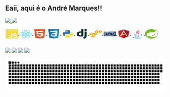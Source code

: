 ## Eaii, aqui é o André Marques!! 
 <div>
  <a href="https://github.com/andre-mqs">
  <img height="180em" src="https://github-readme-stats.vercel.app/api?username=andremrqs&show_icons=true&theme=dark&include_all_commits=true&count_private=true"/>
  <img height="180em" src="https://github-readme-stats.vercel.app/api/top-langs/?username=andremrqs&layout=compact&langs_count=7&theme=dark"/>
</div>
<div style="display: inline_block"><br>
  <img align="center" alt="Rafa-Js" height="30" width="40" src="https://raw.githubusercontent.com/devicons/devicon/master/icons/javascript/javascript-plain.svg">
  <img align="center" alt="Rafa-React" height="30" width="40" src="https://raw.githubusercontent.com/devicons/devicon/master/icons/react/react-original.svg">
  <img align="center" alt="Rafa-HTML" height="30" width="40" src="https://raw.githubusercontent.com/devicons/devicon/master/icons/html5/html5-original.svg">
  <img align="center" alt="Rafa-CSS" height="30" width="40" src="https://raw.githubusercontent.com/devicons/devicon/master/icons/css3/css3-original.svg">
  <img align="center" alt="Rafa-Python" height="30" width="40" src="https://raw.githubusercontent.com/devicons/devicon/master/icons/python/python-original.svg">
  <img align="center" alt="Rafa-Csharp" height="30" width="40" src="https://github.com/devicons/devicon/blob/master/icons/django/django-plain.svg">
  <img align="center" alt="Rafa-Csharp" height="30" width="40" src="https://github.com/devicons/devicon/blob/master/icons/amazonwebservices/amazonwebservices-original.svg">
  <img align="center" alt="Rafa-Csharp" height="30" width="40" src="https://github.com/devicons/devicon/blob/master/icons/php/php-original.svg">
  <img align="center" alt="Rafa-Csharp" height="30" width="40" src="https://github.com/devicons/devicon/blob/master/icons/angularjs/angularjs-original.svg">
  <img align="center" alt="Rafa-Csharp" height="30" width="40" src="https://github.com/devicons/devicon/blob/master/icons/java/java-original.svg">
  <img align="center" alt="Rafa-Csharp" height="30" width="40" src="https://github.com/devicons/devicon/blob/master/icons/spring/spring-original.svg">
</div>
  
  ##
 
<div> 
  <a href="https://www.instagram.com/dremarkz/" target="_blank"><img src="https://img.shields.io/badge/-Instagram-%23E4405F?style=for-the-badge&logo=instagram&logoColor=white" target="_blank"></a>
 	<a href="https://www.twitch.tv/m4rteens" target="_blank"><img src="https://img.shields.io/badge/Twitch-9146FF?style=for-the-badge&logo=twitch&logoColor=white" target="_blank"></a>
  <a href = "mailto:andremarques@gmx.com"><img src="https://img.shields.io/badge/-Gmail-%23333?style=for-the-badge&logo=gmail&logoColor=white" target="_blank"></a>
  <a href="https://www.linkedin.com/in/andr%C3%A9-martins-0a16a81a0/" target="_blank"><img src="https://img.shields.io/badge/-LinkedIn-%230077B5?style=for-the-badge&logo=linkedin&logoColor=white" target="_blank"></a> 
 
  ![Snake animation](https://github.com/andre-mqs/andre-mqs/blob/output/github-contribution-grid-snake.svg)
 
</div>

